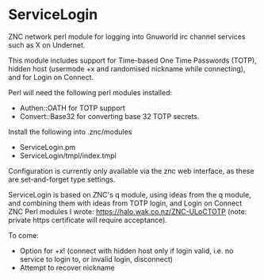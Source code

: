 # ServiceLogin
ZNC network perl module for logging into Gnuworld irc channel services such as X on Undernet.

This module includes support for Time-based One Time Passwords (TOTP), hidden host (usermode +x and randomised nickname while connecting), and for Login on Connect.

Perl will need the following perl modules installed:
- Authen::OATH for TOTP support
- Convert::Base32 for converting base 32 TOTP secrets.

Install the following into .znc/modules
- ServiceLogin.pm
- ServiceLogin/tmpl/index.tmpl

Configuration is currently only available via the znc web interface, as these are set-and-forget type settings. 


ServiceLogin is based on ZNC's q module, using ideas from the q module, and combining them with ideas from TOTP login, and Login on Connect ZNC Perl modules I wrote: https://halo.wak.co.nz/ZNC-ULoCTOTP (note: private https certificate will require acceptance).


To come:
- Option for +x! (connect with hidden host only if login valid, i.e. no service to login to, or invalid login, disconnect)
- Attempt to recover nickname
